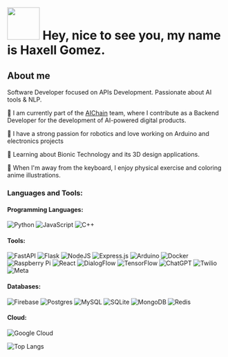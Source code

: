 # <img src="https://i.giphy.com/media/v1.Y2lkPTc5MGI3NjExbHBjMzNieWs4eWV4b29meG1nNWRzajI0djN1bG1pZmJtZm9kdGt4ayZlcD12MV9pbnRlcm5hbF9naWZfYnlfaWQmY3Q9cw/mXX9srd5Q0mXPjdvIe/giphy.gif" width="75"/> Hey, nice to see you, my name is Haxell Gomez.

## About me 

Software Developer focused on APIs Development. Passionate about AI tools & NLP.

💼 I am currently part of the [AIChain]([https://datapath.ai/](https://www.linkedin.com/company/aichain/posts/?feedView=all)) team, where I contribute as a Backend Developer for the development of AI-powered digital products.

🤖 I have a strong passion for robotics and love working on Arduino and electronics projects

🔬 Learning about Bionic Technology and its 3D design applications.

💪 When I'm away from the keyboard, I enjoy physical exercise and coloring anime illustrations.

### Languages and Tools:

#### Programming Languages:
![Python](https://img.shields.io/badge/python-3670A0?style=for-the-badge&logo=python&logoColor=ffdd54) 
![JavaScript](https://img.shields.io/badge/javascript-%23323330.svg?style=for-the-badge&logo=javascript&logoColor=%23F7DF1E)
![C++](https://img.shields.io/badge/c++-%2300599C.svg?style=for-the-badge&logo=c%2B%2B&logoColor=white)
                    

#### Tools:
![FastAPI](https://img.shields.io/badge/FastAPI-005571?style=for-the-badge&logo=fastapi)
![Flask](https://img.shields.io/badge/flask-%23000.svg?style=for-the-badge&logo=flask&logoColor=white)
![NodeJS](https://img.shields.io/badge/node.js-6DA55F?style=for-the-badge&logo=node.js&logoColor=white)
![Express.js](https://img.shields.io/badge/express.js-%23404d59.svg?style=for-the-badge&logo=express&logoColor=%2361DAFB)
![Arduino](https://img.shields.io/badge/-Arduino-00979D?style=for-the-badge&logo=Arduino&logoColor=white)
![Docker](https://img.shields.io/badge/docker-%230db7ed.svg?style=for-the-badge&logo=docker&logoColor=white)
![Raspberry Pi](https://img.shields.io/badge/-RaspberryPi-C51A4A?style=for-the-badge&logo=Raspberry-Pi)
![React](https://img.shields.io/badge/react-%2320232a.svg?style=for-the-badge&logo=react&logoColor=%2361DAFB)
![DialogFlow](https://img.shields.io/badge/dialogflow-FF9800?style=for-the-badge&logo=dialogflow&logoColor=white)
![TensorFlow](https://img.shields.io/badge/TensorFlow-%23FF6F00.svg?style=for-the-badge&logo=TensorFlow&logoColor=white)
![ChatGPT](https://img.shields.io/badge/chatGPT-74aa9c?style=for-the-badge&logo=openai&logoColor=white)
![Twilio](https://img.shields.io/badge/Twilio-F22F46?style=for-the-badge&logo=Twilio&logoColor=white)![Meta](https://img.shields.io/badge/Meta-%230467DF.svg?style=for-the-badge&logo=Meta&logoColor=white)


#### Databases:
![Firebase](https://img.shields.io/badge/firebase-a08021?style=for-the-badge&logo=firebase&logoColor=ffcd34)
![Postgres](https://img.shields.io/badge/postgres-%23316192.svg?style=for-the-badge&logo=postgresql&logoColor=white)
![MySQL](https://img.shields.io/badge/mysql-4479A1.svg?style=for-the-badge&logo=mysql&logoColor=white)
![SQLite](https://img.shields.io/badge/sqlite-%2307405e.svg?style=for-the-badge&logo=sqlite&logoColor=white)
![MongoDB](https://img.shields.io/badge/MongoDB-%234ea94b.svg?style=for-the-badge&logo=mongodb&logoColor=white)
![Redis](https://img.shields.io/badge/redis-%23DD0031.svg?style=for-the-badge&logo=redis&logoColor=white)

#### Cloud:
![Google Cloud](https://img.shields.io/badge/GoogleCloud-%234285F4.svg?style=for-the-badge&logo=google-cloud&logoColor=white)



![Top Langs](https://github-readme-stats.vercel.app/api/top-langs/?username=HaxellG&layout=compact) 